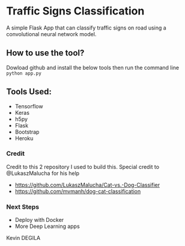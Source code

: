 # Traffic Signs Classification


A simple Flask App that can classify traffic signs on road 
using a convolutional neural network model.

## How to use the tool?

Dowload github and install the below tools then run the command line
`python app.py`

## Tools Used:
* Tensorflow
* Keras
* h5py
* Flask
* Bootstrap
* Heroku


### Credit

Credit to this 2 repository I used to build this. Special
credit to @LukaszMalucha for his help

* https://github.com/LukaszMalucha/Cat-vs.-Dog-Classifier
* https://github.com/mvmanh/dog-cat-classification
### Next Steps
* Deploy with Docker
* More Deep Learning apps

Kevin DEGILA
